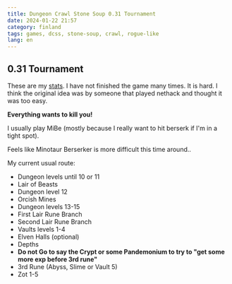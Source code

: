 ```yaml
---
title: Dungeon Crawl Stone Soup 0.31 Tournament
date: 2024-01-22 21:57
category: finland
tags: games, dcss, stone-soup, crawl, rogue-like
lang: en
---
```


## 0.31 Tournament

These are my [stats](https://crawl.develz.org/tournament/0.31/players/martbhell.html). I have not finished the game many times. It is hard. I think the original idea was by someone that played nethack and thought it was too easy.

**Everything wants to kill you!**

I usually play MiBe (mostly because I really want to hit berserk if I'm in a tight spot).

Feels like Minotaur Berserker is more difficult this time around..

My current usual route:

- Dungeon levels until 10 or 11
- Lair of Beasts
- Dungeon level 12
- Orcish Mines
- Dungeon levels 13-15
- First Lair Rune Branch
- Second Lair Rune Branch
- Vaults levels 1-4
- Elven Halls (optional)
- Depths
- **Do not Go to say the Crypt or some Pandemonium to try to "get some more exp before 3rd rune"**
- 3rd Rune (Abyss, Slime or Vault 5)
- Zot 1-5

